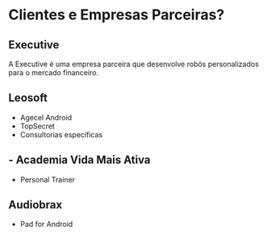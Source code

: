 # Clientes e Empresas Parceiras?

## Executive

A Executive é uma empresa parceira que desenvolve robôs personalizados para o mercado financeiro.

## Leosoft

* Agecel Android
* TopSecret
* Consultorias específicas

## - Academia Vida Mais Ativa

* Personal Trainer

## Audiobrax

* Pad for Android
